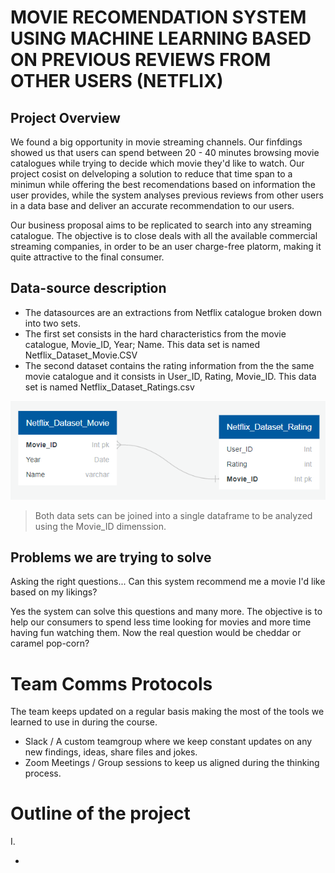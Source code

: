 # MOVIE RECOMENDATION SYSTEM USING MACHINE LEARNING BASED ON PREVIOUS REVIEWS FROM OTHER USERS (NETFLIX)

## Project Overview
We found a big opportunity in movie streaming channels. Our finfdings showed us that users can spend between 20 - 40 minutes browsing movie catalogues while trying to decide which movie they'd like to watch. Our project cosist on delveloping a solution to reduce that time span to a minimun while offering the best recomendations based on information the user provides, while the system analyses previous reviews from other users in a data base and deliver an accurate recommendation to our users. 

Our business proposal aims to be replicated to search into any streaming catalogue. The objective is to close deals with all the available commercial streaming companies, in order to be an user charge-free platorm, making it quite attractive to the final consumer. 

## Data-source description
- The datasources are an extractions from Netflix catalogue broken down into two sets. 
- The first set consists in the hard characteristics from the movie catalogue, Movie_ID, Year; Name. This data set is named Netflix_Dataset_Movie.CSV
- The second dataset contains the rating information from the the same movie catalogue and it consists in User_ID, Rating, Movie_ID. This data set is named Netflix_Dataset_Ratings.csv

![DiagramaEDR](Resources/Diaggrama.png)
>Both data sets can be joined into a single dataframe to be analyzed using the Movie_ID dimenssion. 

## Problems we are trying to solve
Asking the right questions... Can this system recommend me a movie I'd like based on my likings? 

Yes the system can solve this questions and many more. The objective is to help our consumers to spend less time looking for movies and more time having fun watching them. Now the real question would be cheddar or caramel pop-corn?



# Team Comms Protocols
The team keeps updated on a regular basis making the most of the tools we learned to use in during the course. 
- Slack / A custom teamgroup where we keep constant updates on any new findings, ideas, share files and jokes. 
- Zoom Meetings / Group sessions to keep us aligned during the thinking process. 

# Outline of the project

I. 

-


